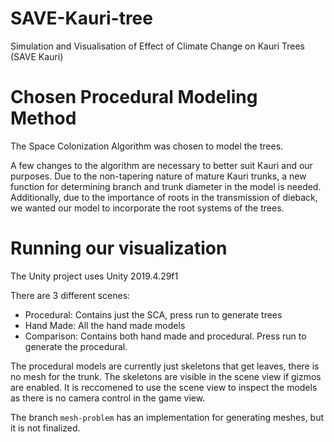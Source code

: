 # SAVE-Kauri-tree
Simulation and Visualisation of Effect of Climate Change on Kauri Trees (SAVE Kauri) 

# Chosen Procedural Modeling Method
The Space Colonization Algorithm was chosen to model the trees.

A few changes to the algorithm are necessary to better suit Kauri and our purposes. Due to the non-tapering nature of mature Kauri trunks, a new function for determining branch and trunk diameter in the model is needed. Additionally, due to the importance of roots in the transmission of dieback, we wanted our model to incorporate the root systems of the trees.

# Running our visualization
The Unity project uses Unity 2019.4.29f1

There are 3 different scenes:
- Procedural: Contains just the SCA, press run to generate trees
- Hand Made: All the hand made models
- Comparison: Contains both hand made and procedural. Press run to generate the procedural.

The procedural models are currently just skeletons that get leaves, there is no mesh for the trunk. The skeletons are visible in the scene view if gizmos are enabled.
It is reccomened to use the scene view to inspect the models as there is no camera control in the game view.

The branch `mesh-problem` has an implementation for generating meshes, but it is not finalized.
